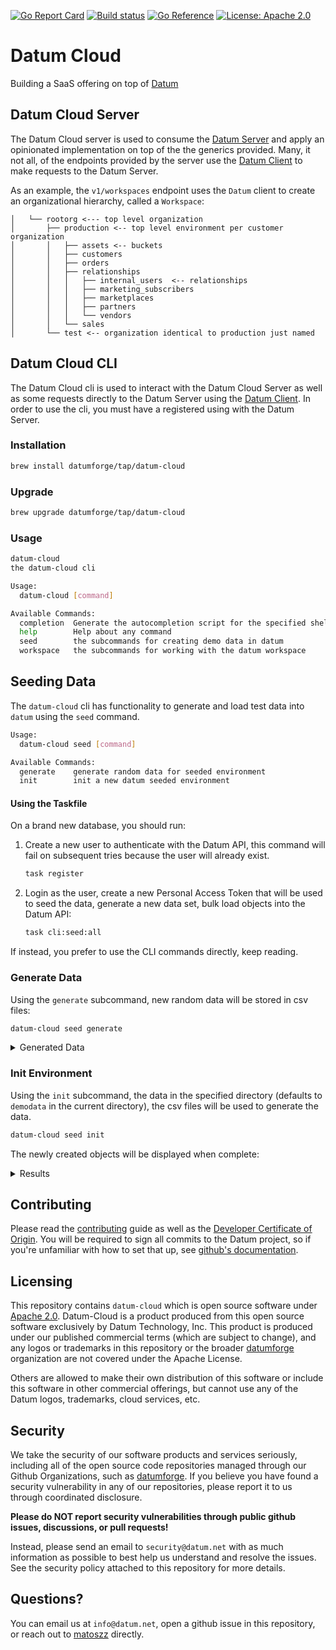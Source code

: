 [![Go Report Card](https://goreportcard.com/badge/github.com/datumforge/datum-cloud)](https://goreportcard.com/report/github.com/datumforge/datum-cloud)
[![Build status](https://badge.buildkite.com/9d99bb1f92d9195776d9983bea1f74314fd912706244c48863.svg)](https://buildkite.com/datum/datum-cloud)
[![Go Reference](https://pkg.go.dev/badge/github.com/datumforge/datum-cloud.svg)](https://pkg.go.dev/github.com/datumforge/datum-cloud)
[![License: Apache 2.0](https://img.shields.io/badge/License-Apache2.0-brightgreen.svg)](https://opensource.org/licenses/Apache-2.0)

# Datum Cloud

Building a SaaS offering on top of [Datum](https://github.com/datumforge/datum)

## Datum Cloud Server

The Datum Cloud server is used to consume the [Datum Server](https://github.com/datumforge/datum/) and apply an opinionated implementation on top of the the generics provided. Many, it not all, of the endpoints provided by the server use the [Datum Client](https://github.com/datumforge/datum/blob/main/pkg/datumclient/client.go#L21) to make requests to the Datum Server.

As an example, the `v1/workspaces` endpoint uses the `Datum` client to create an organizational hierarchy, called a `Workspace`:

```
│   └── rootorg <--- top level organization
│       ├── production <-- top level environment per customer organization
│       │   ├── assets <-- buckets
│       │   ├── customers
│       │   ├── orders
│       │   ├── relationships
│       │   │   ├── internal_users  <-- relationships
│       │   │   ├── marketing_subscribers
│       │   │   ├── marketplaces
│       │   │   ├── partners
│       │   │   └── vendors
│       │   └── sales
│       └── test <-- organization identical to production just named
```

## Datum Cloud CLI

The Datum Cloud cli is used to interact with the Datum Cloud Server as well as some requests directly to the Datum Server using the [Datum Client](https://github.com/datumforge/datum/blob/main/pkg/datumclient/client.go#L21). In order to use the cli, you must have a registered using with the Datum Server.

### Installation

```bash
brew install datumforge/tap/datum-cloud
```

### Upgrade

```bash
brew upgrade datumforge/tap/datum-cloud
```

### Usage

```bash
datum-cloud
the datum-cloud cli

Usage:
  datum-cloud [command]

Available Commands:
  completion  Generate the autocompletion script for the specified shell
  help        Help about any command
  seed        the subcommands for creating demo data in datum
  workspace   the subcommands for working with the datum workspace
```

## Seeding Data

The `datum-cloud` cli has functionality to generate and load test data into `datum` using the `seed` command.

```bash
Usage:
  datum-cloud seed [command]

Available Commands:
  generate    generate random data for seeded environment
  init        init a new datum seeded environment
```

#### Using the Taskfile

On a brand new database, you should run:

1. Create a new user to authenticate with the Datum API, this command will fail on subsequent tries because the user will already exist.
    ```bash
    task register
    ```
1. Login as the user, create a new Personal Access Token that will be used to seed the data, generate a new data set, bulk load objects into the Datum API:
    ```bash
    task cli:seed:all
    ```

If instead, you prefer to use the CLI commands directly, keep reading.

### Generate Data

Using the `generate` subcommand, new random data will be stored in csv files:

```bash
datum-cloud seed generate
```

<details>
<summary>Generated Data</summary>

```bash
tree demodata
demodata
├── groups.csv
├── invites.csv
├── orgs.csv
└── users.csv
```

</details>

### Init Environment

Using the `init` subcommand, the data in the specified directory (defaults to `demodata` in the current directory), the csv files will be used to generate the data.

```bash
datum-cloud seed init
```

The newly created objects will be displayed when complete:

<details>
<summary>Results</summary>

```bash
> seeded environment created 100% [===============]  [3s]
Seeded Environment Created:
+--------------------------------------------------------------------------------------+
| Organization                                                                         |
+----------------------------+--------+-------------+-------------+----------+---------+
| ID                         | NAME   | DESCRIPTION | PERSONALORG | CHILDREN | MEMBERS |
+----------------------------+--------+-------------+-------------+----------+---------+
| 01J06RPZ8HQRWW4AZERHKWT2YH | Plus-U |             | false       |        0 |       1 |
+----------------------------+--------+-------------+-------------+----------+---------+
...
```

</details>

## Contributing

Please read the [contributing](.github/CONTRIBUTING.md) guide as well as the [Developer Certificate of Origin](https://developercertificate.org/). You will be required to sign all commits to the Datum project, so if you're unfamiliar with how to set that up, see [github's documentation](https://docs.github.com/en/authentication/managing-commit-signature-verification/about-commit-signature-verification).

## Licensing

This repository contains `datum-cloud` which is open source software under [Apache 2.0](LICENSE). Datum-Cloud is a product produced from this open source software exclusively by Datum Technology, Inc. This product is produced under our published commercial terms (which are subject to change), and any logos or trademarks in this repository or the broader [datumforge](https://github.com/datumforge) organization are not covered under the Apache License.

Others are allowed to make their own distribution of this software or include this software in other commercial offerings, but cannot use any of the Datum logos, trademarks, cloud services, etc.

## Security

We take the security of our software products and services seriously, including all of the open source code repositories managed through our Github Organizations, such as [datumforge](https://github.com/datumforge). If you believe you have found a security vulnerability in any of our repositories, please report it to us through coordinated disclosure.

**Please do NOT report security vulnerabilities through public github issues, discussions, or pull requests!**

Instead, please send an email to `security@datum.net` with as much information as possible to best help us understand and resolve the issues. See the security policy attached to this repository for more details.

## Questions?

You can email us at `info@datum.net`, open a github issue in this repository, or reach out to [matoszz](https://github.com/matoszz) directly.




